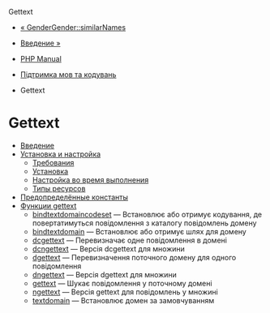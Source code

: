 Gettext

-   [« GenderGender::similarNames](gender-gender.similarnames.html)
    
-   [Введение »](intro.gettext.html)
    
-   [PHP Manual](index.html)
    
-   [Підтримка мов та кодувань](refs.international.html)
    
-   Gettext
    

# Gettext

-   [Введение](intro.gettext.html)
-   [Установка и настройка](gettext.setup.html)
    -   [Требования](gettext.requirements.html)
    -   [Установка](gettext.installation.html)
    -   [Настройка во время выполнения](gettext.configuration.html)
    -   [Типы ресурсов](gettext.resources.html)
-   [Предопределённые константы](gettext.constants.html)
-   [Функции gettext](ref.gettext.html)
    -   [bindtextdomaincodeset](function.bind-textdomain-codeset.html) — Встановлює або отримує кодування, де повертатимуться повідомлення з каталогу повідомлень домену
    -   [bindtextdomain](function.bindtextdomain.html) — Встановлює або отримує шлях для домену
    -   [dcgettext](function.dcgettext.html) — Перевизначає одне повідомлення в домені
    -   [dcngettext](function.dcngettext.html) — Версія dcgettext для множини
    -   [dgettext](function.dgettext.html) — Перевизначення поточного домену для одного повідомлення
    -   [dngettext](function.dngettext.html) — Версія dgettext для множини
    -   [gettext](function.gettext.html) — Шукає повідомлення у поточному домені
    -   [ngettext](function.ngettext.html) — Версія gettext для повідомлень у множині
    -   [textdomain](function.textdomain.html) — Встановлює домен за замовчуванням